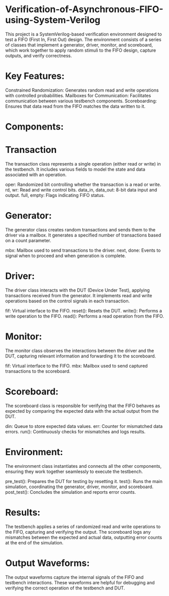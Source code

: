 # Verification-of-Asynchronous-FIFO-using-System-Verilog

This project is a SystemVerilog-based verification environment designed to test a FIFO (First In, First Out) design. The environment consists of a series of classes that implement a generator, driver, monitor, and scoreboard, which work together to apply random stimuli to the FIFO design, capture outputs, and verify correctness.


# Key Features:
Constrained Randomization: Generates random read and write operations with controlled probabilities.
Mailboxes for Communication: Facilitates communication between various testbench components.
Scoreboarding: Ensures that data read from the FIFO matches the data written to it.

# Components:
# Transaction
The transaction class represents a single operation (either read or write) in the testbench. It includes various fields to model the state and data associated with an operation.

oper: Randomized bit controlling whether the transaction is a read or write.
rd, wr: Read and write control bits.
data_in, data_out: 8-bit data input and output.
full, empty: Flags indicating FIFO status.

# Generator:
The generator class creates random transactions and sends them to the driver via a mailbox. It generates a specified number of transactions based on a count parameter.

mbx: Mailbox used to send transactions to the driver.
next, done: Events to signal when to proceed and when generation is complete.

# Driver:
The driver class interacts with the DUT (Device Under Test), applying transactions received from the generator. It implements read and write operations based on the control signals in each transaction.

fif: Virtual interface to the FIFO.
reset(): Resets the DUT.
write(): Performs a write operation to the FIFO.
read(): Performs a read operation from the FIFO.

# Monitor:
The monitor class observes the interactions between the driver and the DUT, capturing relevant information and forwarding it to the scoreboard.

fif: Virtual interface to the FIFO.
mbx: Mailbox used to send captured transactions to the scoreboard.

# Scoreboard:
The scoreboard class is responsible for verifying that the FIFO behaves as expected by comparing the expected data with the actual output from the DUT.

din: Queue to store expected data values.
err: Counter for mismatched data errors.
run(): Continuously checks for mismatches and logs results.

# Environment:
The environment class instantiates and connects all the other components, ensuring they work together seamlessly to execute the testbench.

pre_test(): Prepares the DUT for testing by resetting it.
test(): Runs the main simulation, coordinating the generator, driver, monitor, and scoreboard.
post_test(): Concludes the simulation and reports error counts.

# Results:
The testbench applies a series of randomized read and write operations to the FIFO, capturing and verifying the output. The scoreboard logs any mismatches between the expected and actual data, outputting error counts at the end of the simulation.

# Output Waveforms:
The output waveforms capture the internal signals of the FIFO and testbench interactions. These waveforms are helpful for debugging and verifying the correct operation of the testbench and DUT.
